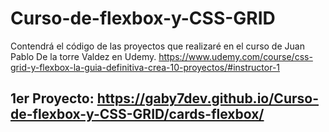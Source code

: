 # Curso-de-flexbox-y-CSS-GRID
Contendrá el código de las proyectos que realizaré en el curso de Juan Pablo De la torre Valdez en Udemy.
https://www.udemy.com/course/css-grid-y-flexbox-la-guia-definitiva-crea-10-proyectos/#instructor-1

## 1er Proyecto: https://gaby7dev.github.io/Curso-de-flexbox-y-CSS-GRID/cards-flexbox/
